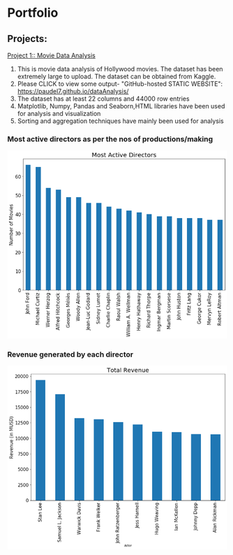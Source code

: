 # Portfolio
## Projects:
[Project 1:: Movie Data Analysis](https://github.com/paudel7/dataAnalysis)

1. This is movie data analysis of Hollywood movies. The dataset has been extremely large to upload. The dataset can be obtained from Kaggle.
2. Please CLICK to view some output-
"GitHub-hosted STATIC WEBSITE": https://paudel7.github.io/dataAnalysis/
3. The dataset has at least 22 columns and 44000 row entries
4. Matplotlib, Numpy, Pandas and Seaborn,HTML libraries have been used for analysis and visualization
5. Sorting and aggregation techniques have mainly been used for analysis


### Most active directors as per the nos of productions/making
![](/images/mostactivedir.png)

### Revenue generated by each director
![](/images/totalrevenuebydir.png)


